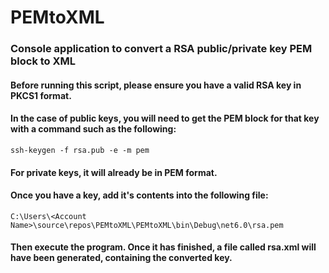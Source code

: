 # PEMtoXML
### Console application to convert a RSA public/private key PEM block to XML

#### Before running this script, please ensure you have a valid RSA key in PKCS1 format.

#### In the case of public keys, you will need to get the PEM block for that key with a command such as the following:
    ssh-keygen -f rsa.pub -e -m pem

#### For private keys, it will already be in PEM format. 

#### Once you have a key, add it's contents into the following file:
    C:\Users\<Account Name>\source\repos\PEMtoXML\PEMtoXML\bin\Debug\net6.0\rsa.pem

#### Then execute the program. Once it has finished, a file called rsa.xml will have been generated, containing the converted key. 
